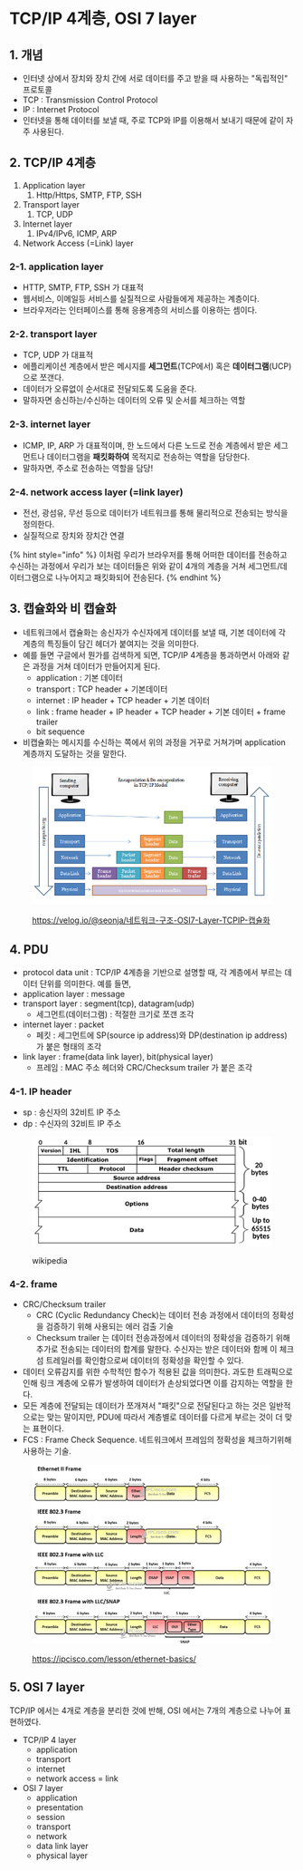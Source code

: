 # TCP/IP 4계층, OSI 7 layer

## 1. 개념&#x20;

* 인터넷 상에서 장치와 장치 간에 서로 데이터를 주고 받을 때 사용하는 "독립적인" 프로토콜
* TCP : Transmission Control Protocol&#x20;
* IP :  Internet Protocol&#x20;
* 인터넷을 통해 데이터를 보낼 때, 주로 TCP와 IP를 이용해서 보내기 때문에 같이 자주 사용된다.&#x20;



## 2. TCP/IP 4계층&#x20;

1. Application layer
   1. Http/Https, SMTP, FTP, SSH&#x20;
2. Transport layer
   1. TCP, UDP&#x20;
3. Internet layer&#x20;
   1. IPv4/IPv6, ICMP, ARP&#x20;
4. Network Access (=Link) layer



### 2-1. application layer &#x20;

* HTTP, SMTP, FTP, SSH 가 대표적&#x20;
* 웹서비스, 이메일등 서비스를 실질적으로 사람들에게 제공하는 계층이다.&#x20;
* 브라우저라는 인터페이스를 통해 응용계층의 서비스를 이용하는 셈이다. &#x20;

### 2-2. transport layer&#x20;

* TCP, UDP 가 대표적&#x20;
* 에플리케이션 계층에서 받은 메시지를 **세그먼트**(TCP에서) 혹은 **데이터그램**(UCP)으로 쪼갠다.&#x20;
* 데이터가 오류없이 순서대로 전달되도록 도움을 준다.
* 말하자면 송신하는/수신하는 데이터의 오류 및 순서를 체크하는 역할&#x20;

### 2-3. internet layer

* ICMP, IP, ARP 가 대표적이며, 한 노드에서 다른 노드로 전송 계층에서 받은 세그먼트나 데이터그램을 **패킷화하여** 목적지로 전송하는 역할을 담당한다.&#x20;
* 말하자면, 주소로 전송하는 역할을 담당! &#x20;

### 2-4. network access layer (=link layer)&#x20;

* 전선, 광섬유, 무선 등으로 데이터가 네트워크를 통해 물리적으로 전송되는 방식을 정의한다.&#x20;
* 실질적으로 장치와 장치간 연결



{% hint style="info" %}
이처럼 우리가 브라우저를 통해 어떠한 데이터를 전송하고 수신하는 과정에서 우리가 보는 데이터들은 위와 같이 4개의 계층을 거쳐 세그먼트/데이터그램으로 나누어지고 패킷화되어 전송된다.&#x20;
{% endhint %}



## 3. 캡슐화와 비 캡슐화&#x20;

* 네트워크에서 캡슐화는 송신자가 수신자에게 데이터를 보낼 때, 기본 데이터에 각 계층의 특징들이 담긴 헤더가 붙여지는 것을 의미한다.&#x20;
* 예를 들면 구글에서 뭔가를 검색하게 되면, TCP/IP 4계층을 통과하면서 아래와 같은 과정을 거쳐 데이터가 만들어지게 된다.
  * application : 기본 데이터&#x20;
  * transport : TCP header + 기본데이터&#x20;
  * internet : IP header + TCP header + 기본 데이터&#x20;
  * link : frame header + IP header + TCP header + 기본 데이터 + frame trailer&#x20;
  * bit sequence&#x20;
* 비캡슐화는 메시지를 수신하는 쪽에서 위의 과정을 거꾸로 거쳐가며 application 계층까지 도달하는 것을 말한다.&#x20;

<figure><img src="../../.gitbook/assets/image (4) (3) (2).png" alt=""><figcaption><p><a href="https://velog.io/@seonja/%EB%84%A4%ED%8A%B8%EC%9B%8C%ED%81%AC-%EA%B5%AC%EC%A1%B0-OSI7-Layer-TCPIP-%EC%BA%A1%EC%8A%90%ED%99%94">https://velog.io/@seonja/네트워크-구조-OSI7-Layer-TCPIP-캡슐화</a></p></figcaption></figure>

## 4. PDU&#x20;

* protocol data unit : TCP/IP 4계층을 기반으로 설명할 때, 각 계층에서 부르는 데이터 단위를 의미한다. 예를 들면,&#x20;
* application layer : message&#x20;
* transport layer : segment(tcp), datagram(udp)
  * 세그먼트(데이터그램) : 적절한 크기로 쪼갠 조각&#x20;
* internet layer : packet
  * 페킷 : 세그먼트에 SP(source ip address)와 DP(destination ip address)가 붙은 형태의 조각 &#x20;
* link layer : frame(data link layer), bit(physical layer)
  * 프레임 : MAC 주소 헤더와 CRC/Checksum trailer 가 붙은 조각&#x20;

### 4-1. IP header

* sp : 송신자의 32비트 IP 주소&#x20;
* dp : 수신자의 32비트 IP 주소 &#x20;

<figure><img src="../../.gitbook/assets/image (63) (1) (1).png" alt=""><figcaption><p>wikipedia</p></figcaption></figure>

### 4-2. frame&#x20;

* CRC/Checksum trailer
  * CRC (Cyclic Redundancy Check)는 데이터 전송 과정에서 데이터의 정확성을 검증하기 위해 사용되는 에러 검출 기술
  * Checksum trailer 는 데이터 전송과정에서 데이터의 정확성을 검증하기 위해 추가로 전송되는 데이터의 합계를 말한다. 수신자는 받은 데이터와 함께 이 체크섬 트레일러를 확인함으로써 데이터의 정확성을 확인할 수 있다.&#x20;
* 데이터 오류감지를 위한 수학적인 함수가 적용된 값을 의미한다. 과도한 트래픽으로 인해 링크 계층에 오류가 발생하여 데이터가 손상되었다면 이를 감지하는 역할을 한다.&#x20;
* 모든 계층에 전달되는 데이터가 쪼개져서 "패킷"으로 전달된다고 하는 것은 일반적으로는 맞는 말이지만, PDU에 따라서 계층별로 데이터를 다르게 부르는 것이 더 맞는 표현이다.&#x20;
* FCS : Frame Check Sequence. 네트워크에서 프레임의 정확성을 체크하기위해 사용하는 기술.&#x20;

<figure><img src="../../.gitbook/assets/image (61) (1).png" alt=""><figcaption><p><a href="https://ipcisco.com/lesson/ethernet-basics/">https://ipcisco.com/lesson/ethernet-basics/</a></p></figcaption></figure>



## 5. OSI 7 layer

TCP/IP 에서는 4개로 계층을 분리한 것에 반해, OSI 에서는 7개의 계층으로 나누어 표현하였다.&#x20;

* TCP/IP 4 layer&#x20;
  * application
  * transport
  * internet
  * network access = link&#x20;
* OSI 7 layer&#x20;
  * application&#x20;
  * presentation&#x20;
  * session&#x20;
  * transport&#x20;
  * network&#x20;
  * data link layer&#x20;
  * physical layer&#x20;

